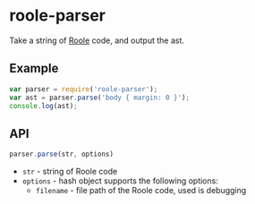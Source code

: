 # roole-parser

Take a string of [Roole](http://roole.org/) code, and output the ast.

## Example

```javascript
var parser = require('roole-parser');
var ast = parser.parse('body { margin: 0 }');
console.log(ast);
```

## API

```javascript
parser.parse(str, options)
```

* `str` - string of Roole code
* `options` - hash object supports the following options:
	* `filename` - file path of the Roole code, used is debugging